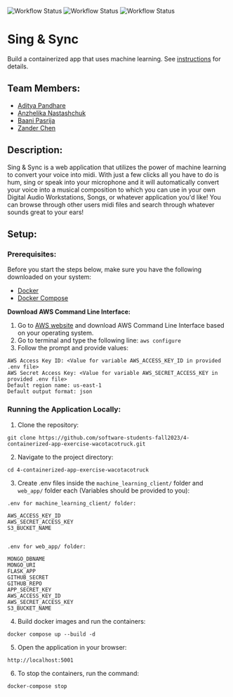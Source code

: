 ![Workflow Status](https://github.com/software-students-fall2023/4-containerized-app-exercise-wacotacotruck/actions/workflows/lint.yml/badge.svg?branch=main&kill_cache=1)
![Workflow Status](https://github.com/software-students-fall2023/4-containerized-app-exercise-wacotacotruck/actions/workflows/frontend.yml/badge.svg?branch=main&kill_cache=1)
![Workflow Status](https://github.com/software-students-fall2023/4-containerized-app-exercise-wacotacotruck/actions/workflows/backend.yml/badge.svg?branch=main&kill_cache=1)

# Sing & Sync

Build a containerized app that uses machine learning. See [instructions](./instructions.md) for details.

## Team Members: 
- [Aditya Pandhare](https://github.com/awesomeadi00)
- [Anzhelika Nastashchuk](https://github.com/annsts)
- [Baani Pasrija](https://github.com/zeepxnflrp)
- [Zander Chen](https://github.com/ccczy-czy)

## Description:

Sing & Sync is a web application that utilizes the power of machine learning to convert your voice into midi. With just a few clicks all you have to do is hum, sing or speak into your microphone and it will automatically convert your voice into a musical composition to which you can use in your own Digital Audio Workstations, Songs, or whatever application you'd like! You can browse through other users midi files and search through whatever sounds great to your ears!

## Setup: 

### Prerequisites: 

Before you start the steps below, make sure you have the following downloaded on your system: 

- [Docker](https://docs.docker.com/get-docker/)
- [Docker Compose](https://docs.docker.com/compose/install/)

**Download AWS Command Line Interface:**

1. Go to [AWS website](https://aws.amazon.com/cli/) and download AWS Command Line Interface based on your operating system.
2. Go to terminal and type the following line: `aws configure`
3. Follow the prompt and provide values:
```
AWS Access Key ID: <Value for variable AWS_ACCESS_KEY_ID in provided .env file>
AWS Secret Access Key: <Value for variable AWS_SECRET_ACCESS_KEY in provided .env file>
Default region name: us-east-1
Default output format: json
```

### Running the Application Locally:

1. Clone the repository:
```
git clone https://github.com/software-students-fall2023/4-containerized-app-exercise-wacotacotruck.git
```

2. Navigate to the project directory: 
```
cd 4-containerized-app-exercise-wacotacotruck
```

3. Create .env files inside the `machine_learning_client/` folder and `web_app/` folder each (Variables should be provided to you):
```
.env for machine_learning_client/ folder:

AWS_ACCESS_KEY_ID
AWS_SECRET_ACCESS_KEY
S3_BUCKET_NAME


.env for web_app/ folder:

MONGO_DBNAME
MONGO_URI
FLASK_APP
GITHUB_SECRET
GITHUB_REPO
APP_SECRET_KEY
AWS_ACCESS_KEY_ID
AWS_SECRET_ACCESS_KEY
S3_BUCKET_NAME
```

4. Build docker images and run the containers:
```
docker compose up --build -d
```

5. Open the application in your browser:
```
http://localhost:5001
```

6. To stop the containers, run the command: 
```
docker-compose stop
```
